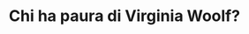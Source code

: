 ---
layout: post
title: Chi ha paura di Virginia Woolf?
director: Mike Nichols
year: 1966
cover: https://www.exibart.com/repository/media/2020/07/taylor4-1280x720.jpg
oscar: true
---